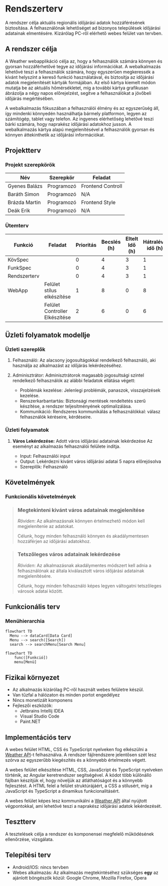 # Rendszerterv

A rendszer célja aktuális regionális időjárási adatok hozzáférésének biztosítása.
A felhasználónak lehetőséget ad bizonyos települések időjárási adatainak elmentésére.
Kizárólag PC-ről elérhető webes felület van tervben.

## A rendszer célja

A Weather webapplikáció célja az, hogy a felhasználók számára könnyen és gyorsan hozzáférhetővé tegye az időjárási információkat.
A webalkalmazás lehetővé teszi a felhasználók számára, hogy egyszerűen megkeressék a kívánt helyszínt a kereső funkció használatával, és biztosítja az időjárási adatok megjelenítését kártyák formájában.
Az első kártya kiemelt módon mutatja be az aktuális hőmérsékletet, míg a további kártya grafikusan ábrázolja a négy napos előrejelzést, segítve a felhasználókat a jövőbeli időjárás megértésében.

A webalkalmazás fókuszában a felhasználói élmény és az egyszerűség áll, így mindenki könnyedén használhatja bármely platformon, legyen az számítógép, tablet vagy telefon. 
Az ingyenes elérhetőség lehetővé teszi bárki számára, hogy naprakész időjárási adatokhoz jusson. 
A webalkalmazás kártya alapú megjelenítésével a felhasználók gyorsan és könnyen áttekinthetik az időjárási információkat.

## Projektterv

### Projekt szerepkörök

| Név           | Szerepkör  | Feladat           |
|---------------|------------|-------------------|
| Gyenes Balázs | Programozó | Frontend Controll |
| Baráth Simon  | Programozó | N/A               |
| Brázda Martin | Programozó | Frontend Style    |
| Deák Erik     | Programozó | N/A               |

### Ütemterv

| Funkció      | Feladat                        | Prioritás | Becslés (h) | Eltelt Idő (h) | Hátralévő idő (h) |
|--------------|--------------------------------|-----------|-------------|----------------|-------------------|
| KövSpec      |                                | 0         | 4           | 3              | 1                 |
| FunkSpec     |                                | 0         | 4           | 3              | 1                 |
| Rendszerterv |                                | 0         | 4           | 3              | 1                 |
| WebApp       | Felület stílus elkészítése     | 1         | 8           | 0              | 8                 |
|              | Felület Controller Elkészítése | 2         | 6           | 0              | 6                 | 


## Üzleti folyamatok modellje

### Üzleti szereplők

1. Felhasználó: Az alacsony jogosultágokkal rendelkező felhasználó, aki használja az alkalmazást az időjárás lekérdezéséhez.
2. Adminisztrátor: Adminisztrátorok magasabb jogosultsági szintel rendelkező felhasználók az alábbi feladatok ellátása végett:
   
   - Problémák kezelése: Jelenlegi problémák, panaszok, visszajelzések kezelése.
   - Renszerkarbantartás: Biztonsági mentések rendeltetés szerű készítése, a rendszer teljesítményének optimalizálása.
   - Kommunikáció: Rendszeres kommunikálás a felhasználókkal: válasz felhasználók kéréseire, kérdéseire.

### Üzleti folyamatok

1. **Város Lekérdezése:** Adott város időjárási adatainak lekérdezése
Az eseményt az alkalmazás felhasználói felülete indítja.

   - Input: Felhasználói input
   - Output: Lekérdezni kívánt város időjárási adatai 5 napra előrejósolva
   - Szereplők: Felhasználó

## Követelmények

### Funkcionális követelmények

> ### Megtekinteni kivánt város adatainak megjelenítése
> 
> *Röviden*: Az alkalmazásnak könnyen értelmezhető módon kell megjelenítenie az adatokat.
> 
> Célunk, hogy minden felhasználó könnyen és akadálymentesen hozzáférjen az időjárási adatokhoz.

> ###  Tetszőleges város adatainak lekérdezése
> 
> *Röviden*: Az alkalmazásnak akadálymentes módszert kell adnia a felhasználónak az általa kiválasztott város időjárási adatainak megjelenítésére.
> 
> Célunk, hogy minden felhasználó képes legyen váltogatni tetszőleges városok adatai között.

## Funkcionális terv

### Menühierarchia
```mermaid
flowchart TD
  Menu --> dataCard[Data Card]
  Menu --> search([Search])
  search --> searchMenu[Search Menu]
```
```mermaid
flowchart TD
    func([Funkció])
    menu[Menü]
```
## Fizikai környezet

- Az alkalmazás kizárólag PC-ről használt webes felületre készül.
- Van tűzfal a hálózaton és minden portot engedélyez
- Nincs monetizált komponens
- Fejleszői eszközök:
  - Jetbrains Intellij IDEA
  - Visual Studio Code
  - Paint.NET

## Implementációs terv

A webes felület HTML, CSS és TypeScript nyelveken fog elkészülni a [Weather API](https://openweathermap.org/api)-t felhasználva.
A rendszer fájlrendszere jelentősen szét lesz szórva az egyszerűbb kiegészítés és a könnyebb értelmezés végett.

A webes felület elkészítése HTML, CSS, JavaScript és TypeScript nyelveken történik, az Angular keretrendszer segítségével. A kódot több különálló fájlban készítjük el, hogy növeljük az átláthatóságot és a könnyebb fejlesztést. A HTML felel a felület struktúrájáért, a CSS a stílusért, míg a JavaScript és TypeScript a dinamikus funkcionalitásért.

A webes felület képes lesz kommunikálni a [Weather API](https://openweathermap.org/api) által nyújtott végpontokkal, ami lehetővé teszi a naprakész időjárási adatok lekérdezését.

## Tesztterv

A tesztelések célja a rendszer és komponensei megfelelő működésének ellenőrzése, vizsgálata.

## Telepítési terv

- Android/IOS: nincs tervben
- Webes alkalmazás: Az alkalmazás megtekintéséhez szükséges **egy** az ajánlott böngészők közül:
Google Chrome, Mozilla Firefox, Opera 


